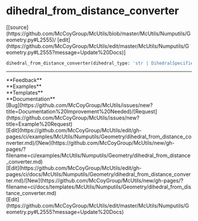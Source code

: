 # <a id="McUtils.Numputils.Geometry.dihedral_from_distance_converter">dihedral_from_distance_converter</a>
<div class="docs-source-link" markdown="1">
[[source](https://github.com/McCoyGroup/McUtils/blob/master/McUtils/Numputils/Geometry.py#L2555)/
[edit](https://github.com/McCoyGroup/McUtils/edit/master/McUtils/Numputils/Geometry.py#L2555?message=Update%20Docs)]
</div>

```python
dihedral_from_distance_converter(dihedral_type: 'str | DihedralSpecifierType'): 
```













---


<div markdown="1" class="text-secondary">
<div class="container">
  <div class="row">
   <div class="col" markdown="1">
**Feedback**   
</div>
   <div class="col" markdown="1">
**Examples**   
</div>
   <div class="col" markdown="1">
**Templates**   
</div>
   <div class="col" markdown="1">
**Documentation**   
</div>
   <div class="col" markdown="1">
   
</div>
   <div class="col" markdown="1">
   
</div>
   <div class="col" markdown="1">
   
</div>
</div>
  <div class="row">
   <div class="col" markdown="1">
[Bug](https://github.com/McCoyGroup/McUtils/issues/new?title=Documentation%20Improvement%20Needed)/[Request](https://github.com/McCoyGroup/McUtils/issues/new?title=Example%20Request)   
</div>
   <div class="col" markdown="1">
[Edit](https://github.com/McCoyGroup/McUtils/edit/gh-pages/ci/examples/McUtils/Numputils/Geometry/dihedral_from_distance_converter.md)/[New](https://github.com/McCoyGroup/McUtils/new/gh-pages/?filename=ci/examples/McUtils/Numputils/Geometry/dihedral_from_distance_converter.md)   
</div>
   <div class="col" markdown="1">
[Edit](https://github.com/McCoyGroup/McUtils/edit/gh-pages/ci/docs/McUtils/Numputils/Geometry/dihedral_from_distance_converter.md)/[New](https://github.com/McCoyGroup/McUtils/new/gh-pages/?filename=ci/docs/templates/McUtils/Numputils/Geometry/dihedral_from_distance_converter.md)   
</div>
   <div class="col" markdown="1">
[Edit](https://github.com/McCoyGroup/McUtils/edit/master/McUtils/Numputils/Geometry.py#L2555?message=Update%20Docs)   
</div>
   <div class="col" markdown="1">
   
</div>
   <div class="col" markdown="1">
   
</div>
   <div class="col" markdown="1">
   
</div>
</div>
</div>
</div>